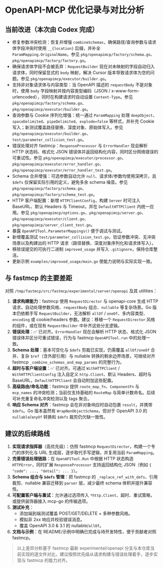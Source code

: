 # OpenAPI-MCP 优化记录与对比分析

## 当前改进（本次由 Codex 完成）
- 修复参数冲突检测：恢复并增强 `combineSchemas`，确保路径/查询参数与请求体字段冲突时使用 `__{location}` 后缀，并补全 `ParamMapping.OriginalName`。参见 `pkg/openapimcp/factory/schema.go`、`pkg/openapimcp/factory/factory.go`。
- 确保请求体字段不会被丢弃：`RequestBuilder` 现在对未映射的字段自动归入请求体，同时保留显式的 `body` 映射，解决 Cursor 版本导致请求体为空的问题。参见 `pkg/openapimcp/executor/builder.go`。
- 支持非对象请求体与内容类型：当 OpenAPI 描述的 `requestBody` 不是对象时，使用 `body` 字段映射并按内容类型编码（JSON / x-www-form-urlencoded），同时在构建请求时自动设置 `Content-Type`。参见 `pkg/openapimcp/factory/schema.go`、`pkg/openapimcp/executor/builder.go`。
- 查询参数与 Cookie 序列化增强：统一通过 `ParamMapping` 处理 `deepObject`、`spaceDelimited`、`pipeDelimited`、`explode=false` 等样式，并补充 Cookie 写入；新测试覆盖路径替换、深度对象、原始体写入。参见 `pkg/openapimcp/executor/builder.go`、`test/parameter_collision_test.go`。
- 错误处理对齐 fastmcp：`ResponseProcessor` 与 `ErrorHandler` 现会解析 HTTP 状态码、格式化 JSON 错误体并返回结构化内容，同时区分网络错误的可重试性。参见 `pkg/openapimcp/executor/processor.go`、`pkg/openapimcp/executor/error_handler.go`、`pkg/openapimcp/executor/error_handler_test.go`。
- Schema 合并增强：可选参数自动允许 `null`、请求体/参数均使用深拷贝，且 `$defs` 仅保留实际引用的定义，避免多余 schema 噪音。参见 `pkg/openapimcp/factory/schema.go`、`pkg/openapimcp/factory/schema_test.go`。
- HTTP 客户端配置：新增 `HTTPClientConfig`，构建 `Server` 时可注入 BaseURL、默认 Headers 与 Timeout，并在 `DefaultHTTPClient` 内统一应用。参见 `pkg/openapimcp/options.go`、`pkg/openapimcp/server.go`、`pkg/openapimcp/executor/client.go`、`pkg/openapimcp/server_client_test.go`。
- 暴露 `OpenAPITool.ParameterMappings()` 便于调试与测试。
- 新增覆盖测试 `test/parameter_collision_test.go`，验证参数冲突、无冲突场景以及构建出的 HTTP 请求（路径替换、深度对象序列化和请求体写入）。
- 移除误提交的可执行二进制 `improved_usage` 并写入 `.gitignore`，保持仓库整洁。
- 更新示例 `examples/improved_usage/main.go` 使能力说明与实际实现一致。

## 与 fastmcp 的主要差距
对照 `/tmp/fastmcp/src/fastmcp/experimental/server/openapi` 及其 utilities：
1. **请求构建能力**：fastmcp 使用 `RequestDirector` 与 openapi-core 生成 HTTP 请求，自动处理参数风格、`requestBody` 组合、`nullable` 等复杂场景。Go 版本仍依赖手写 `RequestBuilder`，无法解析 `allOf` / `oneOf`、多内容类型、`encoding` 或 cookie/headers 参数。建议：移植一个 `RequestDirector` 风格的组件，或在现有 `RequestBuilder` 中补齐这些分支逻辑。
2. **错误处理**：✅ 已对齐。`ErrorHandler` 现在会解析 HTTP 状态、格式化 JSON 错误体并区分可重试错误，行为与 fastmcp `OpenAPITool.run` 中的处理一致。
3. **Schema 处理**：基本可空化与 `$defs` 剪裁已实现，仍需覆盖 `allOf/oneOf` 合并、复杂 `$ref`（含外部引用）与 nullable 转换的剩余边界场景，可继续对齐 fastmcp `_combine_schemas_and_map_params` 的完整行为。
4. **超时与客户端设置**：✅ 已对齐。可通过 `WithHTTPClient` / `WithHTTPClientConfig` 注入自定义 `http.Client`、默认 Headers、超时与 BaseURL，`DefaultHTTPClient` 会自动附加这些配置。
5. **高级路由/命名功能**：fastmcp 提供 `route_map_fn`、`ComponentFn` 与 `mcp_names` 的冲突检测；当前仅支持基础的 `RouteMap` 与简单计数命名。后续可补充重复命名冲突检测以及 tags 聚合。
6. **响应 Schema 对齐**：fastmcp 会在非对象响应时自动包裹 `result`，并携带 `$defs`。Go 版本虽然有 `WrapNonObjectSchema`，但对于 OpenAPI 3.0 的 `nullable`/`anyOf` 转换和 `$defs` 裁剪仍欠缺一致性。

## 建议的后续路线
1. **实现请求指挥器**（高优先级）：仿照 fastmcp `RequestDirector`，构建一个专门的序列化与 URL 生成层，逐步取代手写逻辑，并复用当前 `ParamMapping`。
2. **完善错误处理链路**：在 `OpenAPITool.Run` 中根据 HTTP 状态构造 `HTTPError`，同时扩展 `ResponseProcessor` 支持返回结构化 JSON（例如 `{ "code": ..., "detail": ... }`）。
3. **Schema 组合与 `$defs` 管理**：把 fastmcp 的 `_replace_ref_with_defs`、引用裁剪、nullable 兼容迁移到 `parser` 层，减少最终 schema 体积并提升兼容性。
4. **可配置客户端与重试**：允许通过选项传入 `*http.Client`、超时、重试策略，或提供装饰器接入 mcp-go 的传输选项。
5. **测试补充**：
   - 添加端到端测试覆盖 POST/GET/DELETE + 多种参数风格。
   - 模拟非 2xx 响应并校验错误消息。
   - 覆盖 OpenAPI 3.0 & 3.1 的 nullable/`allOf`。
6. **文档与示例**：在 README/示例中明确已完成与待开发特性，便于贡献者对照 fastmcp。

> 以上差异分析基于 fastmcp 最新 experimental/openapi 分支与本仓库当前实现的逐文件对比，建议按照优先级从请求构建与错误处理着手，逐步实现与 fastmcp 的能力对齐。
